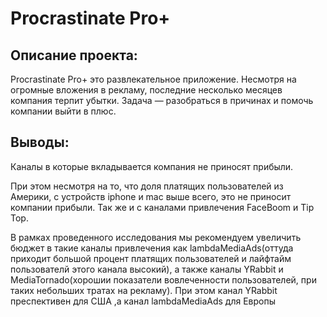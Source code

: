 # Procrastinate Pro+ 

## Описание проекта: 
Procrastinate Pro+ это развлекательное приложение. Несмотря на огромные вложения в рекламу, последние несколько месяцев компания терпит убытки. Задача — разобраться в причинах и помочь компании выйти в плюс.

## Выводы:
Каналы в которые вкладывается компания не приносят прибыли.  

При этом несмотря на то, что доля платящих пользователей из Америки, с устройств iphone и mac выше всего, это не приносит компании прибыли. Так же и с каналами привлечения FaceBoom и Tip Top. 

В рамках проведенного исследования мы рекомендуем увеличить бюджет в такие каналы привлечения как lambdaMediaAds(оттуда приходит большой процент платящих пользователей и лайфтайм пользователй этого канала высокий), а также каналы YRabbit и MediaTornado(хорошии показатели вовлеченности пользователей, при таких небольших тратах на рекламу). 
При этом канал YRabbit преспективен для США ,а канал lambdaMediaAds для Европы  

